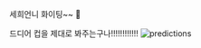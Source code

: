 세희언니 화이팅~~ 💚

드디어 컵을 제대로 봐주는구나!!!!!!!!!!!!
![predictions](https://github.com/GDSC-SWU/2023-AI-ML-study/assets/109735494/95a36f6e-542d-4bf1-ab31-9310ae075504)
